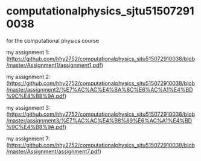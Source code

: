 # computationalphysics_sjtu515072910038
for the computational physics course

my assignment 1:(https://github.com/hhy2752/computationalphysics_sjtu515072910038/blob/master/Assignment1/assignment1.pdf)

my assignment 2:(https://github.com/hhy2752/computationalphysics_sjtu515072910038/blob/master/assignment2/%E7%AC%AC%E4%BA%8C%E6%AC%A1%E4%BD%9C%E4%B8%9A.pdf)

my assignment 3:(https://github.com/hhy2752/computationalphysics_sjtu515072910038/blob/master/assignment3/%E7%AC%AC%E4%B8%89%E6%AC%A1%E4%BD%9C%E4%B8%9A.pdf)

my assignment 7:
(https://github.com/hhy2752/computationalphysics_sjtu515072910038/blob/master/Assignment/assignment7.pdf)
